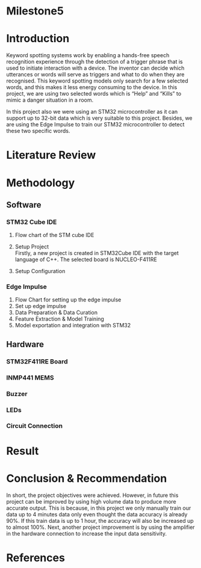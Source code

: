 # Milestone5

# Introduction
Keyword spotting systems work by enabling a hands-free speech recognition experience through the detection of a trigger phrase that is used to initiate interaction with a device. The inventor can decide which utterances or words will serve as triggers and what to do when they are recognised. This keyword spotting models only search for a few selected words, and this makes it less energy consuming to the device. In this project, we are using two selected words which is “Help” and “Kills” to mimic a danger situation in a room.  

In this project also we were using an STM32 microcontroller as it can support up to 32-bit data which is very suitable to this project. Besides, we are using the Edge Impulse to train our STM32 microcontroller to detect these two specific words. 

# Literature Review

# Methodology
## Software
### STM32 Cube IDE <br>
1. Flow chart of the STM cube IDE

2. Setup Project
<br>Firstly, a new project is created in STM32Cube IDE with the target language of C++. The selected board is NUCLEO-F411RE <br>

3. Setup Configuration

### Edge Impulse
1. Flow Chart for setting up the edge impulse 
2. Set up edge impulse 
3. Data Preparation & Data Curation
4. Feature Extraction & Model Training 
5. Model exportation and integration with STM32

## Hardware
### STM32F411RE Board

### INMP441 MEMS

### Buzzer

### LEDs

### Circuit Connection

# Result
<link youtube>

# Conclusion & Recommendation
In short, the project objectives were achieved. However, in future this project can be improved by using high volume data to produce more accurate output. This is because, in this project we only manually train our data up to 4 minutes data only even thought the data accuracy is already 90%. If this train data is up to 1 hour, the accuracy will also be increased up to almost 100%. Next, another project improvement is by using the amplifier in the hardware connection to increase the input data sensitivity. 
# References
